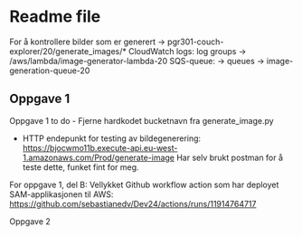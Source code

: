 # Readme file

For å kontrollere bilder som er generert -> pgr301-couch-explorer/20/generate_images/*
CloudWatch logs: log groups -> /aws/lambda/image-generator-lambda-20
SQS-queue: -> queues -> image-generation-queue-20

## Oppgave 1
Oppgave 1 to do - Fjerne hardkodet bucketnavn fra generate_image.py

* HTTP endepunkt for testing av bildegenerering: https://bjocwmo11b.execute-api.eu-west-1.amazonaws.com/Prod/generate-image
Har selv brukt postman for å teste dette, funket fint for meg.

For oppgave 1, del B:
Vellykket Github workflow action som har deployet SAM-applikasjonen til AWS: 
https://github.com/sebastianedv/Dev24/actions/runs/11914764717

Oppgave 2
